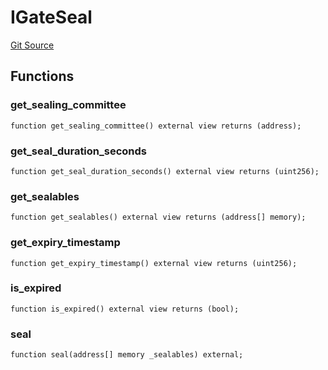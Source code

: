 # IGateSeal

[Git Source](https://github.com/lidofinance/community-staking-module/blob/8ce9441dce1001c93d75d065f051013ad5908976/src/interfaces/IGateSeal.sol)

## Functions

### get_sealing_committee

```solidity
function get_sealing_committee() external view returns (address);
```

### get_seal_duration_seconds

```solidity
function get_seal_duration_seconds() external view returns (uint256);
```

### get_sealables

```solidity
function get_sealables() external view returns (address[] memory);
```

### get_expiry_timestamp

```solidity
function get_expiry_timestamp() external view returns (uint256);
```

### is_expired

```solidity
function is_expired() external view returns (bool);
```

### seal

```solidity
function seal(address[] memory _sealables) external;
```
